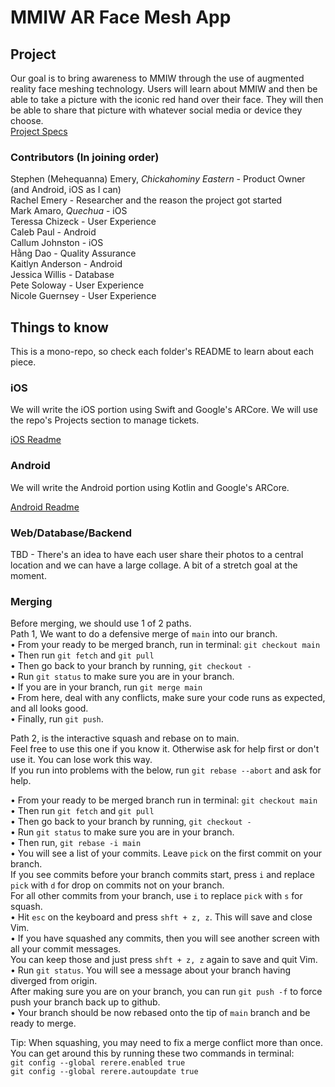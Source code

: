 # MMIW AR Face Mesh App

## Project
Our goal is to bring awareness to MMIW through the use of augmented reality face meshing technology. Users will learn about MMIW and then be able to take a picture with the iconic red hand over their face. They will then be able to share that picture with whatever social media or device they choose.  
[Project Specs](PROJECT_SPECS.md)

### Contributors (In joining order)
Stephen (Mehequanna) Emery, *Chickahominy Eastern* - Product Owner (and Android, iOS as I can)  
Rachel Emery - Researcher and the reason the project got started  
Mark Amaro, *Quechua* - iOS  
Teressa Chizeck - User Experience  
Caleb Paul - Android  
Callum Johnston - iOS  
Hằng Dao - Quality Assurance  
Kaitlyn Anderson - Android  
Jessica Willis - Database  
Pete Soloway - User Experience  
Nicole Guernsey - User Experience  

## Things to know
This is a mono-repo, so check each folder's README to learn about each piece.

### iOS
We will write the iOS portion using Swift and Google's ARCore. We will use the repo's Projects section to manage tickets.

[iOS Readme](iOS/README.md)

### Android
We will write the Android portion using Kotlin and Google's ARCore.

[Android Readme](Android/README.md)

### Web/Database/Backend

TBD - There's an idea to have each user share their photos to a central location
and we can have a large collage. A bit of a stretch goal at the moment.

### Merging
Before merging, we should use 1 of 2 paths.  
Path 1, We want to do a defensive merge of `main` into our branch.  
• From your ready to be merged branch, run in terminal: `git checkout main`  
• Then run `git fetch` and `git pull`  
• Then go back to your branch by running, `git checkout -`  
• Run `git status` to make sure you are in your branch.  
• If you are in your branch, run `git merge main`  
• From here, deal with any conflicts, make sure your code runs as expected, and all looks good.  
• Finally, run `git push`.

Path 2, is the interactive squash and rebase on to main.  
Feel free to use this one if you know it. Otherwise ask for help first or don't use it. You can lose work this way.  
If you run into problems with the below, run `git rebase --abort` and ask for help.

• From your ready to be merged branch run in terminal: `git checkout main`  
• Then run `git fetch` and `git pull`  
• Then go back to your branch by running, `git checkout -`  
• Run `git status` to make sure you are in your branch.  
• Then run, `git rebase -i main`  
• You will see a list of your commits. Leave `pick` on the first commit on your branch.  
If you see commits before your branch commits start, press `i` and replace `pick` with `d` for drop on commits not on your branch.  
For all other commits from your branch, use `i` to replace `pick` with `s` for squash.  
• Hit `esc` on the keyboard and press `shft + z, z`. This will save and close Vim.  
• If you have squashed any commits, then you will see another screen with all your commit messages.  
You can keep those and just press `shft + z, z` again to save and quit Vim.  
• Run `git status`. You will see a message about your branch having diverged from origin.  
After making sure you are on your branch, you can run `git push -f` to force push your branch back up to github.  
• Your branch should be now rebased onto the tip of `main` branch and be ready to merge.

Tip:
When squashing, you may need to fix a merge conflict more than once.  
You can get around this by running these two commands in terminal:  
`git config --global rerere.enabled true`  
`git config --global rerere.autoupdate true`  
